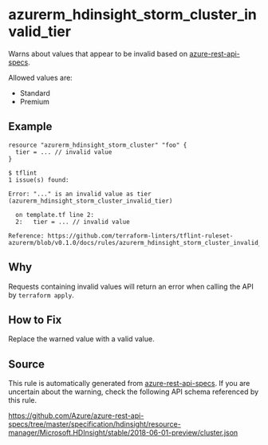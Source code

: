 <!--- This file generated by `tools/apispec-rule-gen/main.go`. DO NOT EDIT --->

# azurerm_hdinsight_storm_cluster_invalid_tier

Warns about values that appear to be invalid based on [azure-rest-api-specs](https://github.com/Azure/azure-rest-api-specs).

Allowed values are:
- Standard
- Premium

## Example

```hcl
resource "azurerm_hdinsight_storm_cluster" "foo" {
  tier = ... // invalid value
}
```

```
$ tflint
1 issue(s) found:

Error: "..." is an invalid value as tier (azurerm_hdinsight_storm_cluster_invalid_tier)

  on template.tf line 2:
  2:   tier = ... // invalid value

Reference: https://github.com/terraform-linters/tflint-ruleset-azurerm/blob/v0.1.0/docs/rules/azurerm_hdinsight_storm_cluster_invalid_tier.md

```

## Why

Requests containing invalid values will return an error when calling the API by `terraform apply`.

## How to Fix

Replace the warned value with a valid value.

## Source

This rule is automatically generated from [azure-rest-api-specs](https://github.com/Azure/azure-rest-api-specs). If you are uncertain about the warning, check the following API schema referenced by this rule.

https://github.com/Azure/azure-rest-api-specs/tree/master/specification/hdinsight/resource-manager/Microsoft.HDInsight/stable/2018-06-01-preview/cluster.json
